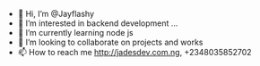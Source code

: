 - 👋 Hi, I’m @Jayflashy
- 👀 I’m interested in backend development ...
- 🌱 I’m currently learning node js 
- 💞️ I’m looking to collaborate on projects and works 
- 📫 How to reach me http://jadesdev.com.ng, +2348035852702

<!---
Jayflashy/Jayflashy is a ✨ special ✨ repository because its `README.md` (this file) appears on your GitHub profile.
You can click the Preview link to take a look at your changes.
--->
